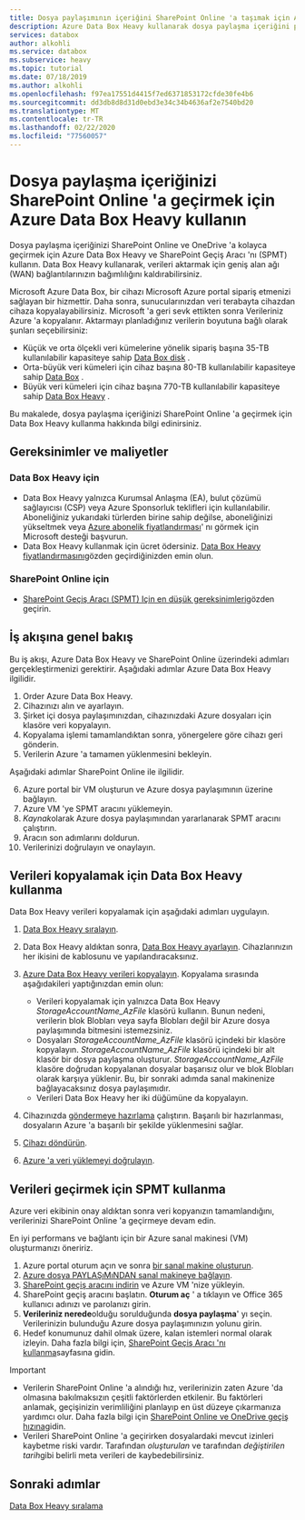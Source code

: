 ```yaml
---
title: Dosya paylaşımının içeriğini SharePoint Online 'a taşımak için Azure Data Box Heavy kullanın
description: Azure Data Box Heavy kullanarak dosya paylaşma içeriğini paylaşılan noktaya nasıl geçirebileceğinizi öğrenmek için bu öğreticiyi kullanın
services: databox
author: alkohli
ms.service: databox
ms.subservice: heavy
ms.topic: tutorial
ms.date: 07/18/2019
ms.author: alkohli
ms.openlocfilehash: f97ea17551d4415f7ed6371853172cfde30fe4b6
ms.sourcegitcommit: dd3db8d8d31d0ebd3e34c34b4636af2e7540bd20
ms.translationtype: MT
ms.contentlocale: tr-TR
ms.lasthandoff: 02/22/2020
ms.locfileid: "77560057"
---
```

# <a name="use-the-azure-data-box-heavy-to-migrate-your-file-share-content-to-sharepoint-online"></a>Dosya paylaşma içeriğinizi SharePoint Online 'a geçirmek için Azure Data Box Heavy kullanın

Dosya paylaşma içeriğinizi SharePoint Online ve OneDrive 'a kolayca geçirmek için Azure Data Box Heavy ve SharePoint Geçiş Aracı 'nı (SPMT) kullanın. Data Box Heavy kullanarak, verileri aktarmak için geniş alan ağı (WAN) bağlantılarınızın bağımlılığını kaldırabilirsiniz.

Microsoft Azure Data Box, bir cihazı Microsoft Azure portal sipariş etmenizi sağlayan bir hizmettir. Daha sonra, sunucularınızdan veri terabayta cihazdan cihaza kopyalayabilirsiniz. Microsoft 'a geri sevk ettikten sonra Verileriniz Azure 'a kopyalanır. Aktarmayı planladığınız verilerin boyutuna bağlı olarak şunları seçebilirsiniz:

- Küçük ve orta ölçekli veri kümelerine yönelik sipariş başına 35-TB kullanılabilir kapasiteye sahip [Data Box disk](https://docs.microsoft.com/azure/databox/data-box-disk-overview) .
- Orta-büyük veri kümeleri için cihaz başına 80-TB kullanılabilir kapasiteye sahip [Data Box](https://docs.microsoft.com/azure/databox/data-box-overview) .
- Büyük veri kümeleri için cihaz başına 770-TB kullanılabilir kapasiteye sahip [Data Box Heavy](https://docs.microsoft.com/azure/databox/data-box-heavy-overview) .

Bu makalede, dosya paylaşma içeriğinizi SharePoint Online 'a geçirmek için Data Box Heavy kullanma hakkında bilgi edinirsiniz.

## <a name="requirements-and-costs"></a>Gereksinimler ve maliyetler

### <a name="for-data-box-heavy"></a>Data Box Heavy için

- Data Box Heavy yalnızca Kurumsal Anlaşma (EA), bulut çözümü sağlayıcısı (CSP) veya Azure Sponsorluk teklifleri için kullanılabilir. Aboneliğiniz yukarıdaki türlerden birine sahip değilse, aboneliğinizi yükseltmek veya [Azure abonelik fiyatlandırması](https://azure.microsoft.com/pricing/)' nı görmek için Microsoft desteği başvurun.
- Data Box Heavy kullanmak için ücret ödersiniz. [Data Box Heavy fiyatlandırmasını](https://azure.microsoft.com/pricing/details/databox/heavy/)gözden geçirdiğinizden emin olun.


### <a name="for-sharepoint-online"></a>SharePoint Online için

- [SharePoint Geçiş Aracı (SPMT) Için en düşük gereksinimleri](https://docs.microsoft.com/sharepointmigration/how-to-use-the-sharepoint-migration-tool)gözden geçirin.

## <a name="workflow-overview"></a>İş akışına genel bakış

Bu iş akışı, Azure Data Box Heavy ve SharePoint Online üzerindeki adımları gerçekleştirmenizi gerektirir.
Aşağıdaki adımlar Azure Data Box Heavy ilgilidir.

1. Order Azure Data Box Heavy.
2. Cihazınızı alın ve ayarlayın.
3. Şirket içi dosya paylaşımınızdan, cihazınızdaki Azure dosyaları için klasöre veri kopyalayın.
4. Kopyalama işlemi tamamlandıktan sonra, yönergelere göre cihazı geri gönderin.
5. Verilerin Azure 'a tamamen yüklenmesini bekleyin.

Aşağıdaki adımlar SharePoint Online ile ilgilidir.

6. Azure portal bir VM oluşturun ve Azure dosya paylaşımının üzerine bağlayın.
7. Azure VM 'ye SPMT aracını yüklemeyin.
8. *Kaynak*olarak Azure dosya paylaşımından yararlanarak SPMT aracını çalıştırın.
9. Aracın son adımlarını doldurun.
10. Verilerinizi doğrulayın ve onaylayın.

## <a name="use-data-box-heavy-to-copy-data"></a>Verileri kopyalamak için Data Box Heavy kullanma

Data Box Heavy verileri kopyalamak için aşağıdaki adımları uygulayın.

1. [Data Box Heavy sıralayın](data-box-heavy-deploy-ordered.md).
2. Data Box Heavy aldıktan sonra, [Data Box Heavy ayarlayın](data-box-heavy-deploy-set-up.md). Cihazlarınızın her ikisini de kablosunu ve yapılandıracaksınız.
3. [Azure Data Box Heavy verileri kopyalayın](data-box-heavy-deploy-copy-data.md). Kopyalama sırasında aşağıdakileri yaptığınızdan emin olun:

    - Verileri kopyalamak için yalnızca Data Box Heavy *StorageAccountName_AzFile* klasörü kullanın. Bunun nedeni, verilerin blok Blobları veya sayfa Blobları değil bir Azure dosya paylaşımında bitmesini istemezsiniz.
    - Dosyaları *StorageAccountName_AzFile* klasörü içindeki bir klasöre kopyalayın. *StorageAccountName_AzFile* klasörü içindeki bir alt klasör bir dosya paylaşma oluşturur. *StorageAccountName_AzFile* klasöre doğrudan kopyalanan dosyalar başarısız olur ve blok Blobları olarak karşıya yüklenir. Bu, bir sonraki adımda sanal makinenize bağlayacaksınız dosya paylaşımıdır.
    - Verileri Data Box Heavy her iki düğümüne da kopyalayın.
3. Cihazınızda [göndermeye hazırlama](data-box-heavy-deploy-picked-up.md#prepare-to-ship) çalıştırın. Başarılı bir hazırlanması, dosyaların Azure 'a başarılı bir şekilde yüklenmesini sağlar.
4. [Cihazı döndürün](data-box-heavy-deploy-picked-up.md#ship-data-box-heavy-back).
5. [Azure 'a veri yüklemeyi doğrulayın](data-box-heavy-deploy-picked-up.md#verify-data-upload-to-azure).

## <a name="use-spmt-to-migrate-data"></a>Verileri geçirmek için SPMT kullanma

Azure veri ekibinin onay aldıktan sonra veri kopyanızın tamamlandığını, verilerinizi SharePoint Online 'a geçirmeye devam edin.

En iyi performans ve bağlantı için bir Azure sanal makinesi (VM) oluşturmanızı öneririz.

1. Azure portal oturum açın ve sonra [bir sanal makine oluşturun](../virtual-machines/windows/quick-create-portal.md).
2. [Azure dosya PAYLAŞıMıNDAN sanal makineye bağlayın](../storage/files/storage-how-to-use-files-windows.md#mount-the-azure-file-share-with-file-explorer).
3. [SharePoint geçiş aracını indirin](https://spmtreleasescus.blob.core.windows.net/install/default.htm) ve Azure VM 'nize yükleyin.
4. SharePoint geçiş aracını başlatın. **Oturum aç** ' a tıklayın ve Office 365 kullanıcı adınızı ve parolanızı girin.
5. **Verileriniz nerede**olduğu sorulduğunda **dosya paylaşma**' yı seçin. Verilerinizin bulunduğu Azure dosya paylaşımınızın yolunu girin.
6. Hedef konumunuz dahil olmak üzere, kalan istemleri normal olarak izleyin. Daha fazla bilgi için, [SharePoint Geçiş Aracı 'nı kullanma](https://docs.microsoft.com/sharepointmigration/how-to-use-the-sharepoint-migration-tool)sayfasına gidin.

> [!IMPORTANT]
> - Verilerin SharePoint Online 'a alındığı hız, verilerinizin zaten Azure 'da olmasına bakılmaksızın çeşitli faktörlerden etkilenir. Bu faktörleri anlamak, geçişinizin verimliliğini planlayıp en üst düzeye çıkarmanıza yardımcı olur.  Daha fazla bilgi için [SharePoint Online ve OneDrive geçiş hızına](/sharepointmigration/sharepoint-online-and-onedrive-migration-speed)gidin.
> - Verileri SharePoint Online 'a geçirirken dosyalardaki mevcut izinleri kaybetme riski vardır. Tarafından *oluşturulan* ve tarafından *değiştirilen tarih*gibi belirli meta verileri de kaybedebilirsiniz.

## <a name="next-steps"></a>Sonraki adımlar

[Data Box Heavy sıralama](./data-box-heavy-deploy-ordered.md)
